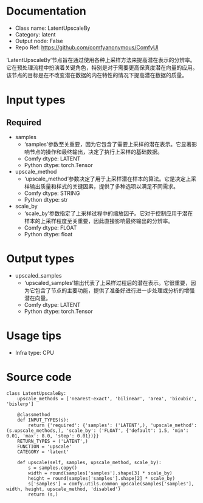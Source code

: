 # Documentation
- Class name: LatentUpscaleBy
- Category: latent
- Output node: False
- Repo Ref: https://github.com/comfyanonymous/ComfyUI

‘LatentUpscaleBy’节点旨在通过使用各种上采样方法来提高潜在表示的分辨率。它在预处理流程中扮演着关键角色，特别是对于需要更高保真度潜在向量的应用。该节点的目标是在不改变潜在数据的内在特性的情况下提高潜在数据的质量。

# Input types
## Required
- samples
    - ‘samples’参数至关重要，因为它包含了需要上采样的潜在表示。它显著影响节点的操作和最终输出，决定了执行上采样的基础数据。
    - Comfy dtype: LATENT
    - Python dtype: torch.Tensor
- upscale_method
    - ‘upscale_method’参数决定了用于上采样潜在样本的算法。它是决定上采样输出质量和样式的关键因素，提供了多种选项以满足不同需求。
    - Comfy dtype: STRING
    - Python dtype: str
- scale_by
    - ‘scale_by’参数指定了上采样过程中的缩放因子。它对于控制应用于潜在样本的上采样程度至关重要，因此直接影响最终输出的分辨率。
    - Comfy dtype: FLOAT
    - Python dtype: float

# Output types
- upscaled_samples
    - ‘upscaled_samples’输出代表了上采样过程后的潜在表示。它很重要，因为它包含了节点的主要功能，提供了准备好进行进一步处理或分析的增强潜在向量。
    - Comfy dtype: LATENT
    - Python dtype: torch.Tensor

# Usage tips
- Infra type: CPU

# Source code
```
class LatentUpscaleBy:
    upscale_methods = ['nearest-exact', 'bilinear', 'area', 'bicubic', 'bislerp']

    @classmethod
    def INPUT_TYPES(s):
        return {'required': {'samples': ('LATENT',), 'upscale_method': (s.upscale_methods,), 'scale_by': ('FLOAT', {'default': 1.5, 'min': 0.01, 'max': 8.0, 'step': 0.01})}}
    RETURN_TYPES = ('LATENT',)
    FUNCTION = 'upscale'
    CATEGORY = 'latent'

    def upscale(self, samples, upscale_method, scale_by):
        s = samples.copy()
        width = round(samples['samples'].shape[3] * scale_by)
        height = round(samples['samples'].shape[2] * scale_by)
        s['samples'] = comfy.utils.common_upscale(samples['samples'], width, height, upscale_method, 'disabled')
        return (s,)
```